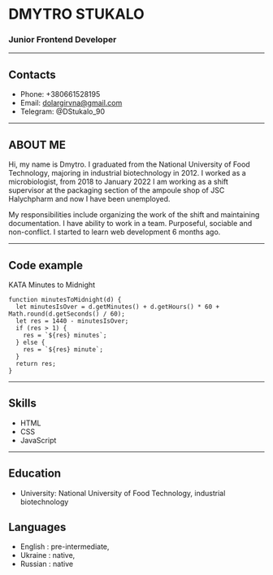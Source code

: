 # DMYTRO STUKALO

### Junior Frontend Developer

---

## Contacts

- Phone: +380661528195
- Email: dolargirvna@gmail.com
- Telegram: @DStukalo_90

---

## ABOUT ME

Hi, my name is Dmytro. I graduated from the National University of Food Technology, majoring in industrial biotechnology in 2012. I worked as a microbiologist, from 2018 to January 2022 I am working as a shift supervisor at the packaging section of the ampoule shop of JSC Halychpharm and now I have been unemployed.

My responsibilities include organizing the work of the shift and maintaining documentation. I have ability to work in a team. Purposeful, sociable and non-conflict. I started to learn web development 6 months ago.

---

## Code example

KATA Minutes to Midnight

```
function minutesToMidnight(d) {
  let minutesIsOver = d.getMinutes() + d.getHours() * 60 + Math.round(d.getSeconds() / 60);
  let res = 1440 - minutesIsOver;
  if (res > 1) {
    res = `${res} minutes`;
  } else {
    res = `${res} minute`;
  }
  return res;
}
```

---

## Skills

- HTML
- CSS
- JavaScript

---

## Education

- University: National University of Food Technology, industrial biotechnology

## Languages

- English : pre-intermediate,
- Ukraine : native,
- Russian : native

